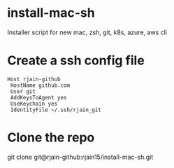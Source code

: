 # install-mac-sh

Installer script for new mac, zsh, git, k8s, azure, aws cli

# Create a ssh config file

```ssh
Host rjain-github
 HostName github.com
 User git
 AddKeysToAgent yes
 UseKeychain yes
 IdentityFile ~/.ssh/rjain_git
```

# Clone the repo

git clone git@rjain-github:rjain15/install-mac-sh.git
